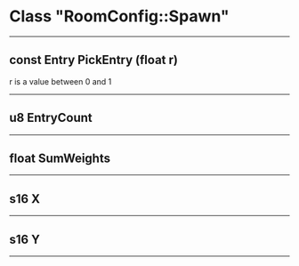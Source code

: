 # Class "RoomConfig::Spawn"
___ 
## const Entry PickEntry (float r)
r is a value between 0 and 1 
___ 
## u8 EntryCount

___ 
## float SumWeights

___ 
## s16 X

___ 
## s16 Y

___ 

